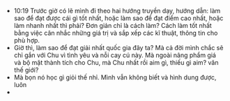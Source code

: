 - 10:19 Trước giờ có lẽ mình đi theo hai hướng truyền dạy, hướng dẫn: làm sao để đạt được cái gì tốt nhất, hoặc làm sao để đạt điểm cao nhất, hoặc làm nhanh nhất thì phải? Đơn giản chỉ là cách làm? Cách làm tốt nhất bằng việc cân nhắc những giá trị và sắp xếp các kĩ thuật, thông tin cho phù hợp.
- Giờ thì, làm sao để đạt giải nhất quốc gia đây ta? Mà cả đời mình chắc sẽ chỉ gắn với Chu vì tình yêu và nỗi cay cú này. Mà ngoài nâng phẩm giá và bộ mặt thành tích cho Chu, mà Chu nhất rồi aim gì, thiếu gì aim? văn thế giới?
- Mà bọn nó học gì giỏi thế nhỉ. Mình vẫn không biết và hình dung được, luôn
-